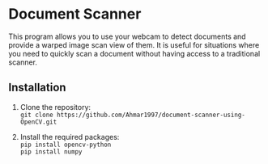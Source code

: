 # Document Scanner
This program allows you to use your webcam to detect documents and provide a warped image scan view of them. It is useful for situations where you need to quickly scan a document without having access to a traditional scanner.

## Installation
1. Clone the repository:  
`git clone https://github.com/Ahmar1997/document-scanner-using-OpenCV.git`

2. Install the required packages:  
`pip install opencv-python`  
`pip install numpy`
